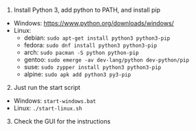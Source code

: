 1. Install Python 3, add python to PATH, and install pip
  - Windows: https://www.python.org/downloads/windows/
  - Linux: 
    - debian: `sudo apt-get install python3 python3-pip`
    - fedora: `sudo dnf install python3 python3-pip`
    - arch: `sudo pacman -S python python-pip`
    - gentoo: `sudo emerge -av dev-lang/python dev-python/pip`
    - suse: `sudo zypper install python3 python3-pip`
    - alpine: `sudo apk add python3 py3-pip`
2. Just run the start script
  - Windows: `start-windows.bat`
  - Linux: `./start-linux.sh`
3. Check the GUI for the instructions